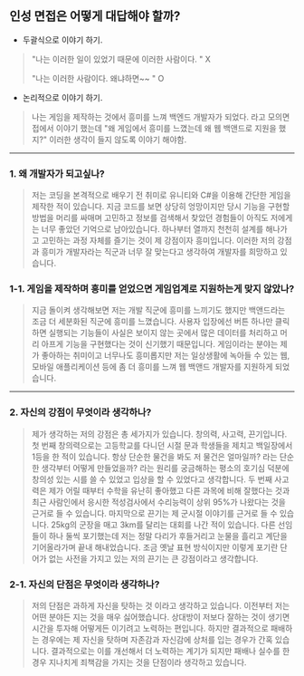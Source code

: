 ## 인성 면접은 어떻게 대답해야 할까? 

* 두괄식으로 이야기 하기.

> "나는 이러한 일이 있었기 때문에 이러한 사람이다. " X
>
>  "나는 이러한 사람이다. 왜냐하면~~ " O  

* 논리적으로 이야기 하기.

> 나는 게임을 제작하는 것에서 흥미를 느껴 백엔드 개발자가 되었다. 라고 모의면접에서 이야기 했는데 "왜 게임에서 흥미를 느꼈는데 왜 웹 백앤드로 지원을 했지?"
> 이러한 생각이 들지 않도록 이야기 해야함.

-------------------------------------------------------
### 1. 왜 개발자가 되고싶나?
> 저는 코딩을 본격적으로 배우기 전 취미로 유니티와 C#을 이용해 간단한 게임을 제작한 적이 있습니다. 지금 코드를 보면 상당히 엉망이지만 당시 기능을 구현할 방법을 머리를 싸매며 고민하고
> 정보를 검색해서 찾았던 경험들이 아직도 저에게는 너무 좋았던 기억으로 남아있습니다. 하나부터 열까지 천천히 설계를 해나가고 고민하는 과정 자체를 즐기는 것이 제 강점이자 
> 흥미입니다. 이러한 저의 강점과 흥미가 개발자라는 직군과 너무 잘 맞는다고 생각하여 개발자를 희망하고 있습니다.

### 1-1. 게임을 제작하며 흥미를 얻었으면 게임업계로 지원하는게 맞지 않았나?
> 지금 돌이켜 생각해보면 저는 개발 직군에 흥미를 느끼기도 했지만 백앤드라는 조금 더 세분화된 직군에 흥미를 느꼈습니다. 사용자 입장에선 버튼 하나만 클릭하면 실행되는 기능들이 사실은
> 보이지 않는 곳에서 많은 데이터를 처리하고 머리 아프게 기능을 구현했다는 것이 신기했기 때문입니다. 게임이라는 분야는 제가 좋아하는 취미이고 너무나도 흥미롭지만 저는 
> 일상생활에 녹아들 수 있는 웹, 모바일 애플리케이션 등에 좀 더 흥미를 느껴 웹 백앤드 개발자를 지원하게 되었습니다.
> 

-----------------------------------------------------
### 2. 자신의 강점이 무엇이라 생각하나?
> 제가 생각하는 저의 강점은 총 세가지가 있습니다. 창의력, 사고력, 끈기입니다. 첫 번째 창의력으로는 고등학교를 다니던 시절 문과 학생들을 제치고 백일장에서 1등을 한 적이 있습니다. 
> 항상 단순한 물건을 봐도 저 물건은 얼마일까? 라는 단순한 생각부터 어떻게 만들었을까? 라는 원리를 궁금해하는 평소의 호기심 덕분에 창의성 있는 시를 쓸 수 있었고 입상을 할 수
> 있었다고 생각합니다. 두 번째 사고력은 제가 어릴 때부터 수학을 유난히 좋아했고 다른 과목에 비해 잘했다는 것과 최근 사람인에서 응시한 적성검사에서 수리능력이 상위 95%가 나왔다는
> 것을 근거로 들 수 있습니다. 마지막으로 끈기는 제 군시절 이야기를 근거로 들 수 있습니다. 25kg의 군장을 매고 3km를 달리는 대회를 나간 적이 있습니다. 다른 선임들이 하나 둘씩 
> 포기했는데 저는 정말 다리가 후들거리고 눈물을 흘리고 계단을 기어올라가며 끝내 해내었습니다. 조금 옛날 표현 방식이지만 이렇게 포기란 단어가 없는 사전을 가지고 있는 저의 
> 끈기는 큰 강점이라고 생각합니다.

### 2-1. 자신의 단점은 무엇이라 생각하나?
> 저의 단점은 과하게 자신을 탓하는 것 이라고 생각하고 있습니다. 이전부터 저는 어떤 분야든 지는 것을 매우 싫어했습니다. 상대방이 저보다 잘하는 것이 생기면 시간을 투자해 어떻게든 이기려고
> 노력하는 편입니다. 하지만 결과적으로 패배하는 경우에는 제 자신을 탓하며 자존감과 자신감에 상처를 입는 경우가 간혹 있습니다. 결과적으로는 이를 개선해서 더 노력하는 계기가 되지만
> 패배나 실수를 한 경우 지나치게 죄책감을 가지는 것을 단점이라 생각하고 있습니다.
